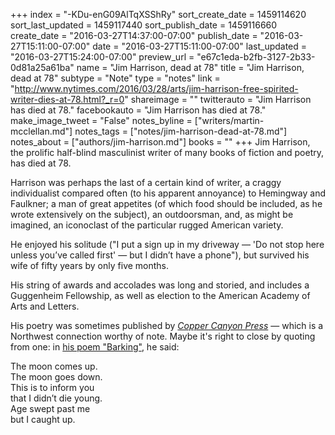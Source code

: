 +++
index = "-KDu-enG09AlTqXSShRy"
sort_create_date = 1459114620
sort_last_updated = 1459117440
sort_publish_date = 1459116660
create_date = "2016-03-27T14:37:00-07:00"
publish_date = "2016-03-27T15:11:00-07:00"
date = "2016-03-27T15:11:00-07:00"
last_updated = "2016-03-27T15:24:00-07:00"
preview_url = "e67c1eda-b2fb-3127-2b33-0d81a25a61ba"
name = "Jim Harrison, dead at 78"
title = "Jim Harrison, dead at 78"
subtype = "Note"
type = "notes"
link = "http://www.nytimes.com/2016/03/28/arts/jim-harrison-free-spirited-writer-dies-at-78.html?_r=0"
shareimage = ""
twitterauto = "Jim Harrison has died at 78."
facebookauto = "Jim Harrison has died at 78."
make_image_tweet = "False"
notes_byline = ["writers/martin-mcclellan.md"]
notes_tags = ["notes/jim-harrison-dead-at-78.md"]
notes_about = ["authors/jim-harrison.md"]
books = ""
+++
Jim Harrison, the prolific half-blind masculinist writer of many books of fiction and poetry, has died at 78. 

Harrison was perhaps the last of a certain kind of writer, a craggy individualist compared often (to his apparent annoyance) to Hemingway and Faulkner; a man of great appetites (of which food should be included, as he wrote extensively on the subject), an outdoorsman, and, as might be imagined, an iconoclast of the particular rugged American variety. 

He enjoyed his solitude ("I put a sign up in my driveway &mdash; 'Do not stop here unless you’ve called first' &mdash; but I didn’t have a phone"), but survived his wife of fifty years by only five months. 

His string of awards and accolades was long and storied, and includes a Guggenheim Fellowship, as well as election to the American Academy of Arts and Letters. 

His poetry was sometimes published by _[Copper Canyon Press](http://coppercanyonpress.org)_ &mdash; which is a Northwest connection worthy of note. Maybe it's right to close by quoting from one: in [his poem "Barking"](http://www.poetryfoundation.org/poetrymagazine/poem/182141), he said:

<p class="noindent inside-poem">
The moon comes up.<br>
The moon goes down.<br>
This is to inform you<br>
that I didn’t die young.<br>
Age swept past me<br>
but I caught up.
</p>




